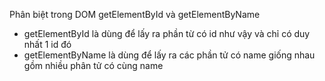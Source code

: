 Phân biệt trong DOM getElementById và getElementByName
- getElementById là dùng để lấy ra phần từ có id như vậy và chỉ có duy nhất 1 id đó
- getElementByName là dùng để lấy ra các phần tử có name giống nhau gồm nhiều phân tử có cùng name